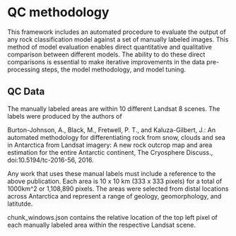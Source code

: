 # QC methodology
This framework includes an automated procedure to evaluate the output of any rock classification model against a set of manually labeled images. This method of model evaluation enables direct quantitative and qualitative comparison between different models. The ability to do these direct comparisons is essential to make iterative improvements in the data pre-processing steps, the model methodology, and model tuning.

## QC Data
The manually labeled areas are within 10 different Landsat 8 scenes. The labels were produced by the authors of 

Burton-Johnson, A., Black, M., Fretwell, P. T., and Kaluza-Gilbert, J.: An automated methodology for differentiating rock from snow, clouds and sea in Antarctica from Landsat imagery: A new rock outcrop map and area estimation for the entire Antarctic continent, The Cryosphere Discuss., doi:10.5194/tc-2016-56, 2016.

Any work that uses these manual labels must include a reference to the above publication.
Each area is 10 x 10 km (333 x 333 pixels) for a total of 1000km^2 or 1,108,890 pixels. The areas were selected from distal locations across Antarctica and represent a range of geology, geomorphology, and latitutde.

chunk_windows.json contains the relative location of the top left pixel of each manually labeled area within the respective Landsat scene.

